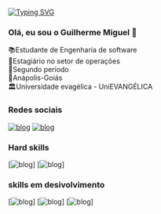[![Typing SVG](https://readme-typing-svg.demolab.com/?lines=Welcome+to+my+profile)](https://git.io/typing-svg)


### Olá, eu sou o Guilherme Miguel 👋 
 📚Estudante de Engenharia de software  
 💼Estagiário no setor de operações   
 📝Segundo período   
 📍Anápolis-Goiás   
 🏛️Universidade evagélica - UniEVANGÉLICA

### Redes sociais
[![blog](https://img.shields.io/badge/LinkedIn-0077B5?style=for-the-badge&logo=linkedin&logoColor=white)](https://www.linkedin.com/in/guilherme-miguel-32977b22b)
[![blog](https://img.shields.io/badge/Instagram-E4405F?style=for-the-badge&logo=instagram&logoColor=white)](https://www.instagram.com/guilherme12miguel123/)
 

 ### Hard skills
[![blog](https://img.shields.io/badge/CSS-239120?&style=for-the-badge&logo=css3&logoColor=white)]
[![blog](https://img.shields.io/badge/HTML-239120?style=for-the-badge&logo=html5&logoColor=white)]

### skills em desivolvimento
[![blog](https://img.shields.io/badge/JavaScript-323330?style=for-the-badge&logo=javascript&logoColor=F7DF1E)]
[![blog](https://img.shields.io/badge/Python-3776AB?style=for-the-badge&logo=python&logoColor=white)]
[![blog](https://img.shields.io/badge/C%23-239120?style=for-the-badge&logo=c-sharp&logoColor=white)]
